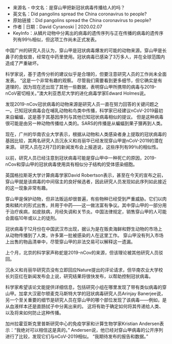 * 来源名 - 中文名：是穿山甲把新冠状病毒传播给人的吗？
* 英文名：Did pangolins spread the China coronavirus to people?
* 原始链接：Did pangolins spread the China coronavirus to people?
* 作者 | 日期：David Cyranoski | 2020.02.07
* KeyInfo：从鳞片动物中分离出的病毒的遗传序列与正在传播的病毒的遗传序列有99％相似，但这项工作尚未正式发表。

中国广州的研究人员认为，穿山甲是冠状病毒爆发的可能的动物来源。穿山甲是长鼻子的食蚁兽，经常在中药里使用。冠状病毒已感染了3万多人，并在全球范围内造成了严重破坏。

科学家说，基于遗传分析的建议似乎是合理的，但要注意研究人员的工作尚未全面发表。 “这是一个非常有趣的观察。 尽管我们需要看到更多细节，但它确实是有道理的，因为现在还出现了其他一些数据，表明穿山甲所携带的病毒与2019-nCoV密切相关。”澳大利亚悉尼大学的进化病毒学家Edward Holmes说。

发现2019-nCov冠状病毒的动物来源是研究人员一直在努力回答的关键问题之一。已知冠状病毒会在哺乳动物和鸟类中传播，科学家已经建议nCoV-2019最初来自蝙蝠，这是基于其基因序列与其他已知冠状病毒相似的提议。 但是这种病毒很可能是由另一种动物传播给人类的。SARS的传播是从蝙蝠到果子狸再到人类。

现在，广州的华南农业大学表示，根据从动物和人类感染者身上提取的冠状病毒的基因比较，其两名研究人员沉永义和肖丽华已经发现穿山甲是nCoV-2019的潜在来源。 研究人员在2月7日的新闻发布会上报道说，这些序列有99％的相似性。

以前，研究人员已经注意到冠状病毒可能是穿山甲中一种死亡的原因，2019-nCov和穿山甲的冠状病毒使用具有相似分子结构的受体感染细胞。

英国格拉斯哥大学计算病毒学家David Robertson表示，甚至在今天的宣布之前，穿山甲就是该病毒的中间宿主的良好候选者，因此研究人员发现如此序列如此接近的这一现象非常有趣。

穿山甲是保护动物，但非法贩运却很普遍，有些物种已经受到严重威胁。它们以肉类和鳞片的形式出售，并用于中药——这一做法富有争议。其中穿山甲的一部分用于治疗疾病，如皮肤病，月经失调和关节炎。中国法律规定，销售穿山甲的人可能会面临10年或以上的徒刑。

冠状病毒于12月份在中国武汉市出现，据认为是在贩卖海鲜和野生动物的市场上从动物传播到了人类，许多第一批被感染的人在这里工作。 穿山甲没有列入市场上出售的物品清单中，尽管穿山甲的非法交易可以解释这一遗漏。

上个月，北京的科学家声称蛇是2019-nCov的来源，但该理论被其他研究人员驳回。

沉永义和肖丽华研究员没有立即回应Nature提出的评论请求，但华南农业大学校长刘亚红在新闻发布会上说，研究结果将很快发布，以帮助控制冠状病毒。

科学家希望该论文能提供详细信息，包括研究小组在哪里发现了带有类似病毒的穿山甲。加拿大汉密尔顿麦克马斯特大学的冠状病毒研究人员Arinjay Banerjee说，另一个至关重要的细节是研究人员在穿山甲的哪个部位发现了该病毒——例如，是从血液样本还是直肠拭子中分离出来的。 这将有助于确定如何将其传递给人类、以及将来如何防止这种传播。

加州拉霍亚斯克里普斯研究中心的免疫学家和计算生物学家Kristian Andersen表示：“我绝对可以相信这是真的。” Andersen说，他已经对穿山甲病毒的公开序列进行了比较，发现它们与nCoV-2019相似。 “我期待发布的报告和数据。”
